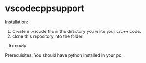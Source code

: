 # vscodecppsupport

Installation:
1) Create a .vscode file in the directory you write your c/c++ code.
2) clone this repository into the folder.

...Its ready

Prerequisites: You should have python installed in your pc.
